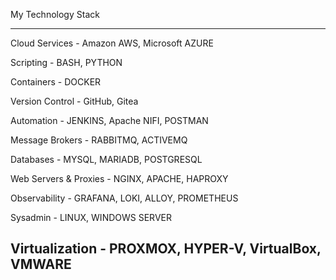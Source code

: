 My Technology Stack

---------------------
Cloud Services - Amazon AWS, Microsoft AZURE

Scripting - BASH, PYTHON

Containers -  DOCKER

Version Control - GitHub, Gitea

Automation - JENKINS, Apache NIFI, POSTMAN

Message Brokers - RABBITMQ, ACTIVEMQ

Databases - MYSQL, MARIADB, POSTGRESQL

Web Servers & Proxies - NGINX, APACHE, HAPROXY

Observability - GRAFANA, LOKI, ALLOY, PROMETHEUS

Sysadmin - LINUX, WINDOWS SERVER

Virtualization - PROXMOX, HYPER-V, VirtualBox, VMWARE
----------------------
